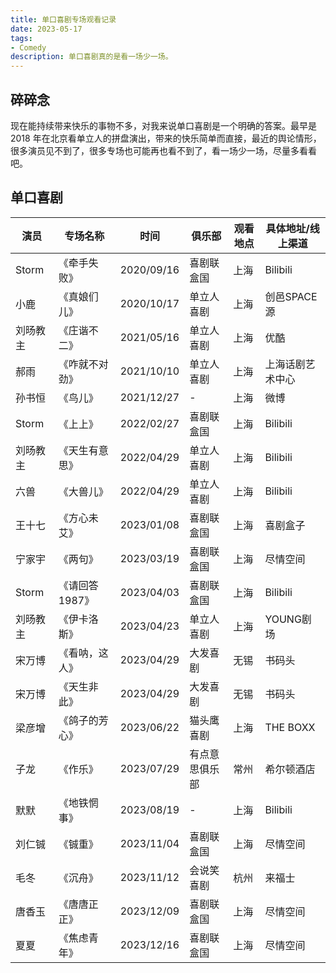 ```yaml
---
title: 单口喜剧专场观看记录
date: 2023-05-17
tags:
- Comedy
description: 单口喜剧真的是看一场少一场。
---
```


## 碎碎念

现在能持续带来快乐的事物不多，对我来说单口喜剧是一个明确的答案。最早是 2018 年在北京看单立人的拼盘演出，带来的快乐简单而直接，最近的舆论情形，很多演员见不到了，很多专场也可能再也看不到了，看一场少一场，尽量多看看吧。

## 单口喜剧


| 演员    | 专场名称      | 时间         | 俱乐部     | 观看地点 | 具体地址/线上渠道 |
| ----- | --------- | ---------- | ------- | ---- | --------- |
| Storm | 《牵手失败》    | 2020/09/16 | 喜剧联盒国   | 上海   | Bilibili  |
| 小鹿    | 《真娘们儿》    | 2020/10/17 | 单立人喜剧   | 上海   | 创邑SPACE源  |
| 刘旸教主  | 《庄谐不二》    | 2021/05/16 | 单立人喜剧   | 上海   | 优酷        |
| 郝雨    | 《咋就不对劲》   | 2021/10/10 | 单立人喜剧   | 上海   | 上海话剧艺术中心  |
| 孙书恒   | 《鸟儿》      | 2021/12/27 | -       | 上海   | 微博        |
| Storm | 《上上》      | 2022/02/27 | 喜剧联盒国   | 上海   | Bilibili  |
| 刘旸教主  | 《天生有意思》   | 2022/04/29 | 单立人喜剧   | 上海   | Bilibili  |
| 六兽    | 《大兽儿》     | 2022/04/29 | 单立人喜剧   | 上海   | Bilibili  |
| 王十七   | 《方心未艾》    | 2023/01/08 | 喜剧联盒国   | 上海   | 喜剧盒子      |
| 宁家宇   | 《两句》      | 2023/03/19 | 喜剧联盒国   | 上海   | 尽情空间      |
| Storm | 《请回答1987》 | 2023/04/03 | 喜剧联盒国   | 上海   | Bilibili  |
| 刘旸教主  | 《伊卡洛斯》    | 2023/04/23 | 单立人喜剧   | 上海   | YOUNG剧场   |
| 宋万博   | 《看呐，这人》   | 2023/04/29 | 大发喜剧    | 无锡   | 书码头       |
| 宋万博   | 《天生非此》    | 2023/04/29 | 大发喜剧    | 无锡   | 书码头       |
| 梁彦增   | 《鸽子的芳心》   | 2023/06/22 | 猫头鹰喜剧   | 上海   | THE BOXX  |
| 子龙    | 《作乐》      | 2023/07/29 | 有点意思俱乐部 | 常州   | 希尔顿酒店     |
| 默默    | 《地铁惘事》    | 2023/08/19 | -       | 上海   | Bilibili  |
| 刘仁铖  | 《铖重》        | 2023/11/04 | 喜剧联盒国  | 上海 | 尽情空间 |  
| 毛冬    |  《沉舟》      | 2023/11/12 | 会说笑喜剧 | 杭州 | 来福士  |
| 唐香玉  | 《唐唐正正》    | 2023/12/09 | 喜剧联盒国  | 上海 | 尽情空间 | 
| 夏夏    | 《焦虑青年》     | 2023/12/16 |喜剧联盒国  | 上海 | 尽情空间 |  
